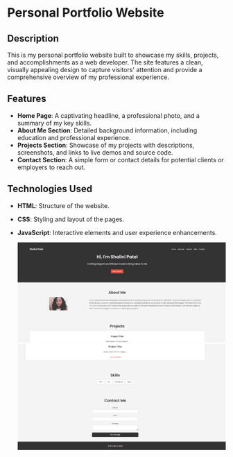 # Personal Portfolio Website

## Description
This is my personal portfolio website built to showcase my skills, projects, and accomplishments as a web developer. The site features a clean, visually appealing design to capture visitors' attention and provide a comprehensive overview of my professional experience.

## Features
- **Home Page**: A captivating headline, a professional photo, and a summary of my key skills.
- **About Me Section**: Detailed background information, including education and professional experience.
- **Projects Section**: Showcase of my projects with descriptions, screenshots, and links to live demos and source code.
- **Contact Section**: A simple form or contact details for potential clients or employers to reach out.

## Technologies Used
- **HTML**: Structure of the website.
- **CSS**: Styling and layout of the pages.
- **JavaScript**: Interactive elements and user experience enhancements.


   ![Screenshot of Interactive Navigation Menu](img/Screenshot_1.png)
   ![Screenshot of Interactive Navigation Menu](img/Screenshot_2.png)
